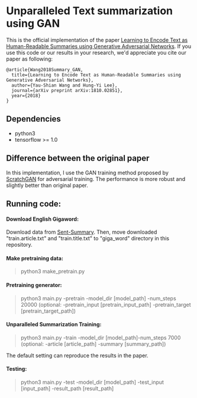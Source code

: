 # Unparalleled Text summarization using GAN  
This is the official implementation of the paper [Learning to Encode Text as Human-Readable Summaries using Generative Adversarial Networks](https://arxiv.org/abs/1810.02851). If you use this code or our results in your research, we'd appreciate you cite our paper as following:  
```
@article{Wang2018Summary_GAN,
  title={Learning to Encode Text as Human-Readable Summaries using Generative Adversarial Networks},
  author={Yau-Shian Wang and Hung-Yi Lee},
  journal={arXiv preprint arXiv:1810.02851},
  year={2018}
}
```

## Dependencies  

* python3  
* tensorflow >= 1.0  


## Difference between the original paper  
In this implementation, I use the GAN training method proposed by [ScratchGAN](https://arxiv.org/pdf/1905.09922.pdf) for adversarial training. The performance is more robust and slightly better than original paper.  

## Running code:  
#### Download English Gigaword:  
Download data from [Sent-Summary](https://github.com/harvardnlp/sent-summary). Then, move downloaded "train.article.txt" and "train.title.txt" to "giga_word" directory in this repository.  

#### Make pretraining data:  
> python3 make_pretrain.py  

#### Pretraining generator:  
> python3 main.py -pretrain -model_dir [model_path] -num_steps 20000 (optional: -pretrain_input [pretrain_input_path] -pretrain_target [pretrain_target_path])  

#### Unparalleled Summarization Training:  
> python3 main.py -train -model_dir [model_path]-num_steps 7000 (optional: -article [article_path] -summary [summary_path])  

The default setting can reproduce the results in the paper.

#### Testing:  
> python3 main.py -test -model_dir [model_path] -test_input [input_path] -result_path [result_path]  
